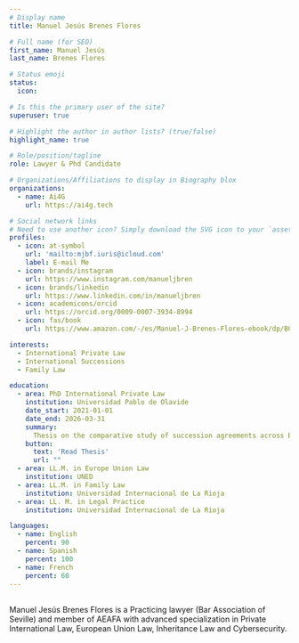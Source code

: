 ```yaml
---
# Display name
title: Manuel Jesús Brenes Flores

# Full name (for SEO)
first_name: Manuel Jesús
last_name: Brenes Flores

# Status emoji
status:
  icon:

# Is this the primary user of the site?
superuser: true

# Highlight the author in author lists? (true/false)
highlight_name: true

# Role/position/tagline
role: Lawyer & Phd Candidate

# Organizations/Affiliations to display in Biography blox
organizations:
  - name: Ai4G
    url: https://ai4g.tech

# Social network links
# Need to use another icon? Simply download the SVG icon to your `assets/media/icons/` folder.
profiles:
  - icon: at-symbol
    url: 'mailto:mjbf.iuris@icloud.com'
    label: E-mail Me
  - icon: brands/instagram
    url: https://www.instagram.com/manueljbren
  - icon: brands/linkedin
    url: https://www.linkedin.com/in/manueljbren
  - icon: academicons/orcid
    url: https://orcid.org/0009-0007-3934-8994
  - icon: fas/book
    url: https://www.amazon.com/-/es/Manuel-J-Brenes-Flores-ebook/dp/B0CNVC8DMR

interests:
  - International Private Law
  - International Successions
  - Family Law

education:
  - area: PhD International Private Law
    institution: Universidad Pablo de Olavide
    date_start: 2021-01-01
    date_end: 2026-03-31
    summary:
      Thesis on the comparative study of succession agreements across European jurisdictions (Spain, Italy, France, Germany, United Kingdom). [Prof Andrés Rodríguez Benot](https://www.upo.es/profesorado/arodben/)[Prof. Juan Pablo Pérez Velázquez](https://www.upo.es/profesorado/jppervel/). 
    button:
      text: 'Read Thesis'
      url: ""
  - area: LL.M. in Europe Union Law
    institution: UNED 
  - area: LL.M. in Family Law
    institution: Universidad Internacional de La Rioja
  - area: LL. M. in Legal Practice
    institution: Universidad Internacional de La Rioja

languages:
  - name: English
    percent: 90
  - name: Spanish
    percent: 100
  - name: French
    percent: 60
---
```


##

Manuel Jesús Brenes Flores is a Practicing lawyer (Bar Association of Seville) and member of AEAFA with advanced specialization in Private International Law, European Union Law, Inheritance Law and Cybersecurity.
